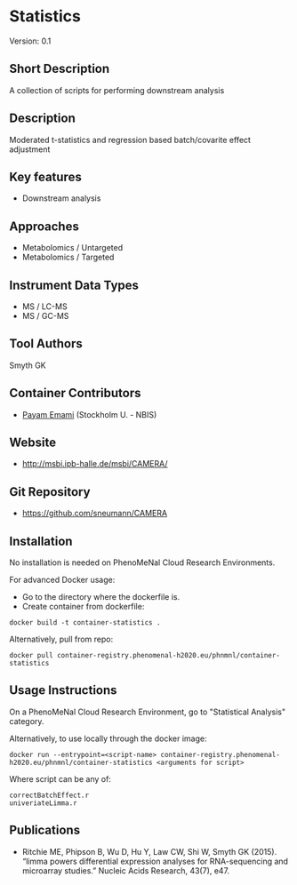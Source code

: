 # Statistics
Version: 0.1

## Short Description
A collection of scripts for performing downstream analysis

## Description

Moderated t-statistics and regression based batch/covarite effect adjustment

## Key features

- Downstream analysis

## Approaches

- Metabolomics / Untargeted
- Metabolomics / Targeted

## Instrument Data Types

- MS / LC-MS
- MS / GC-MS

## Tool Authors

Smyth GK

## Container Contributors

- [Payam Emami](https://github.com/PayamEmami) (Stockholm U. - NBIS)

## Website

- http://msbi.ipb-halle.de/msbi/CAMERA/

## Git Repository

- https://github.com/sneumann/CAMERA

## Installation

No installation is needed on PhenoMeNal Cloud Research Environments.

For advanced Docker usage:

- Go to the directory where the dockerfile is.
- Create container from dockerfile:

```
docker build -t container-statistics .
```

Alternatively, pull from repo:

```
docker pull container-registry.phenomenal-h2020.eu/phnmnl/container-statistics
```

## Usage Instructions

On a PhenoMeNal Cloud Research Environment, go to "Statistical Analysis" category. 

Alternatively, to use locally through the docker image:

```
docker run --entrypoint=<script-name> container-registry.phenomenal-h2020.eu/phnmnl/container-statistics <arguments for script>
```

Where script can be any of: 

```
correctBatchEffect.r
univeriateLimma.r
```

## Publications

- Ritchie ME, Phipson B, Wu D, Hu Y, Law CW, Shi W, Smyth GK (2015). “limma powers differential expression analyses for RNA-sequencing and microarray studies.” Nucleic Acids Research, 43(7), e47.



